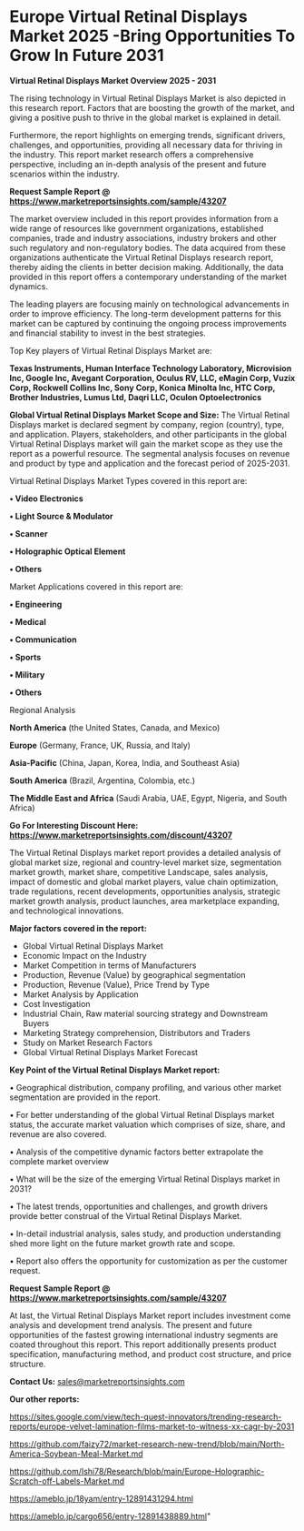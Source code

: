 # Europe Virtual Retinal Displays Market 2025 -Bring Opportunities To Grow In Future 2031

<Strong> Virtual Retinal Displays Market Overview 2025 - 2031</strong>

The rising technology in Virtual Retinal Displays Market is also depicted in this research report. Factors that are boosting the growth of the market, and giving a positive push to thrive in the global market is explained in detail.

Furthermore, the report highlights on emerging trends, significant drivers, challenges, and opportunities, providing all necessary data for thriving in the industry. This report market research offers a comprehensive perspective, including an in-depth analysis of the present and future scenarios within the industry.

<strong>Request Sample Report @ <a href=https://www.marketreportsinsights.com/sample/43207>https://www.marketreportsinsights.com/sample/43207</a></strong>

The market overview included in this report provides information from a wide range of resources like government organizations, established companies, trade and industry associations, industry brokers and other such regulatory and non-regulatory bodies. The data acquired from these organizations authenticate the Virtual Retinal Displays research report, thereby aiding the clients in better decision making. Additionally, the data provided in this report offers a contemporary understanding of the market dynamics.

The leading players are focusing mainly on technological advancements in order to improve efficiency. The long-term development patterns for this market can be captured by continuing the ongoing process improvements and financial stability to invest in the best strategies.

Top Key players of Virtual Retinal Displays Market are:

<strong>Texas Instruments, Human Interface Technology Laboratory, Microvision Inc, Google Inc, Avegant Corporation, Oculus RV, LLC, eMagin Corp, Vuzix Corp, Rockwell Collins Inc, Sony Corp, Konica Minolta Inc, HTC Corp, Brother Industries, Lumus Ltd, Daqri LLC, Oculon Optoelectronics</strong>

<strong><b>Global Virtual Retinal Displays Market Scope and Size:</b></strong>
The Virtual Retinal Displays market is declared segment by company, region (country), type, and application. Players, stakeholders, and other participants in the global Virtual Retinal Displays market will gain the market scope as they use the report as a powerful resource. The segmental analysis focuses on revenue and product by type and application and the forecast period of 2025-2031.

Virtual Retinal Displays Market Types covered in this report are:

<strong>•  Video Electronics

•  Light Source & Modulator

•  Scanner

•  Holographic Optical Element

•  Others</strong>

Market Applications covered in this report are:

<strong>•  Engineering

•  Medical

•  Communication

•  Sports

•  Military

•  Others</strong> 

Regional Analysis

<strong>North America</strong> (the United States, Canada, and Mexico)

<strong>Europe</strong> (Germany, France, UK, Russia, and Italy)

<strong>Asia-Pacific</strong> (China, Japan, Korea, India, and Southeast Asia)

<strong>South America</strong> (Brazil, Argentina, Colombia, etc.)

<strong>The Middle East and Africa</strong> (Saudi Arabia, UAE, Egypt, Nigeria, and South Africa)

<strong>Go For Interesting Discount Here: <a href=https://www.marketreportsinsights.com/discount/43207>https://www.marketreportsinsights.com/discount/43207</a></strong>

The Virtual Retinal Displays market report provides a detailed analysis of global market size, regional and country-level market size, segmentation market growth, market share, competitive Landscape, sales analysis, impact of domestic and global market players, value chain optimization, trade regulations, recent developments, opportunities analysis, strategic market growth analysis, product launches, area marketplace expanding, and technological innovations.

<strong><b>Major factors covered in the report:</b></strong>
<ul>
  <li>Global Virtual Retinal Displays Market </li>
  <li>Economic Impact on the Industry</li>
  <li>Market Competition in terms of Manufacturers</li>
  <li>Production, Revenue (Value) by geographical segmentation</li>
  <li>Production, Revenue (Value), Price Trend by Type</li>
  <li>Market Analysis by Application</li>
  <li>Cost Investigation</li>
  <li>Industrial Chain, Raw material sourcing strategy and Downstream Buyers</li>
  <li>Marketing Strategy comprehension, Distributors and Traders</li>
  <li>Study on Market Research Factors</li>
  <li>Global Virtual Retinal Displays Market Forecast</li>
</ul>

<strong><b>Key Point of the Virtual Retinal Displays Market report:</b></strong>

• Geographical distribution, company profiling, and various other market segmentation are provided in the report.

• For better understanding of the global Virtual Retinal Displays market status, the accurate market valuation which comprises of size, share, and revenue are also covered.

• Analysis of the competitive dynamic factors better extrapolate the complete market overview

• What will be the size of the emerging Virtual Retinal Displays market in 2031?

• The latest trends, opportunities and challenges, and growth drivers provide better construal of the Virtual Retinal Displays Market.

• In-detail industrial analysis, sales study, and production understanding shed more light on the future market growth rate and scope.

• Report also offers the opportunity for customization as per the customer request.

<strong>Request Sample Report @ <a href=https://www.marketreportsinsights.com/sample/43207>https://www.marketreportsinsights.com/sample/43207</a></strong>

At last, the Virtual Retinal Displays Market report includes investment come analysis and development trend analysis. The present and future opportunities of the fastest growing international industry segments are coated throughout this report. This report additionally presents product specification, manufacturing method, and product cost structure, and price structure.

<strong>Contact Us:</strong>
sales@marketreportsinsights.com

<strong>Our other reports:</strong>

<a href=https://sites.google.com/view/tech-quest-innovators/trending-research-reports/europe-velvet-lamination-films-market-to-witness-xx-cagr-by-2031>https://sites.google.com/view/tech-quest-innovators/trending-research-reports/europe-velvet-lamination-films-market-to-witness-xx-cagr-by-2031</a>

<a href=https://github.com/faizy72/market-research-new-trend/blob/main/North-America-Soybean-Meal-Market.md>https://github.com/faizy72/market-research-new-trend/blob/main/North-America-Soybean-Meal-Market.md</a>

<a href=https://github.com/Ishi78/Research/blob/main/Europe-Holographic-Scratch-off-Labels-Market.md>https://github.com/Ishi78/Research/blob/main/Europe-Holographic-Scratch-off-Labels-Market.md</a>

<a href=https://ameblo.jp/18yam/entry-12891431294.html>https://ameblo.jp/18yam/entry-12891431294.html</a>

<a href=https://ameblo.jp/cargo656/entry-12891438889.html>https://ameblo.jp/cargo656/entry-12891438889.html</a>"
